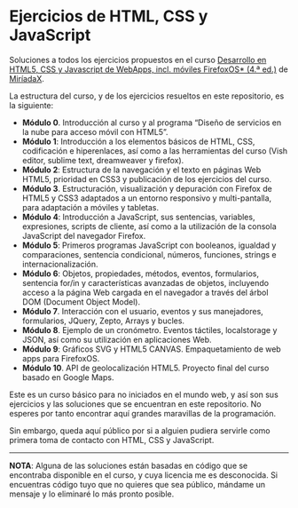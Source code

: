 # Ejercicios de HTML, CSS y JavaScript

Soluciones a todos los ejercicios propuestos en el curso [Desarrollo en HTML5, CSS y Javascript de WebApps, incl. móviles FirefoxOS* (4.ª ed.)](https://www.miriadax.net/web/html5mooc-4ed)
de [MiríadaX](https://www.miriadax.net/).

La estructura del curso, y de los ejercicios resueltos en este repositorio, es la siguiente:

- **Módulo 0**. Introducción al curso y al programa “Diseño de servicios en la nube para acceso móvil con HTML5”.
- **Módulo 1**: Introducción a los elementos básicos de HTML, CSS, codificación e hiperenlaces, así como a las herramientas del curso (Vish editor, sublime text, dreamweaver y firefox).
- **Módulo 2**: Estructura de la navegación y el texto en páginas Web HTML5, prioridad en CSS3 y publicación de los ejercicios del curso.
- **Módulo 3**. Estructuración, visualización y depuración con Firefox de HTML5 y CSS3 adaptados a un entorno responsivo y multi-pantalla, para adaptación a móviles y tabletas.
- **Módulo 4**: Introducción a JavaScript, sus sentencias, variables, expresiones, scripts de cliente, así como a la utilización de la consola JavaScript del navegador Firefox.
- **Módulo 5**: Primeros programas JavaScript con booleanos, igualdad y comparaciones, sentencia condicional, números, funciones, strings e internacionalización.
- **Módulo 6**: Objetos, propiedades, métodos, eventos, formularios, sentencia for/in y características avanzadas de objetos, incluyendo acceso a la página Web cargada en el navegador a través del árbol DOM (Document Object Model).
- **Módulo 7**. Interacción con el usuario, eventos y sus manejadores, formularios, JQuery, Zepto, Arrays y bucles.
- **Módulo 8**. Ejemplo de un cronómetro. Eventos táctiles, localstorage y JSON, así como su utilización en aplicaciones Web.
- **Módulo 9**: Gráficos SVG y HTML5 CANVAS. Empaquetamiento de web apps para FirefoxOS.
- **Módulo 10**. API de geolocalización HTML5. Proyecto final del curso basado en Google Maps.

Este es un curso básico para no iniciados en el mundo web, y así son sus ejercicios y las soluciones que se encuentran en este repositorio.
No esperes por tanto encontrar aquí grandes maravillas de la programación.

Sin embargo, queda aquí público por si a alguien pudiera servirle como primera toma de contacto con HTML, CSS y JavaScript.

--------

**NOTA**: Alguna de las soluciones están basadas en código que se encontraba disponible en el curso, y cuya licencia me es desconocida.
Si encuentras código tuyo que no quieres que sea público, mándame un mensaje y lo eliminaré lo más pronto posible.
